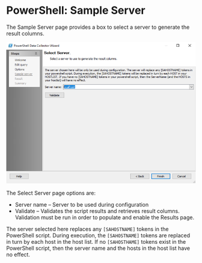 # PowerShell: Sample Server

The Sample Server page provides a box to select a server to generate the result columns.

![PowerShell Data Collector Wizard Select Server page](/static/img/product_docs/accessanalyzer/accessanalyzer/enterpriseauditor/admin/datacollector/powershell/selectserver.png)

The Select Server page options are:

- Server name – Server to be used during configuration
- Validate – Validates the script results and retrieves result columns. Validation must be run in order to populate and enable the Results page.

The server selected here replaces any ```[SAHOSTNAME]``` tokens in the PowerShell script. During execution, the ```[SAHOSTNAME]``` tokens are replaced in turn by each host in the host list. If no ```[SAHOSTHAME]``` tokens exist in the PowerShell script, then the server name and the hosts in the host list have no effect.
